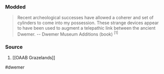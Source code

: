 ### Modded
> Recent archeological successes have allowed a coherer and set of cylinders to come into my possession. These strange devices appear to have been used to augment a telepathic link between the ancient Dwemer.
> -- Dwemer Museum Additions (book) <sup>[1]</sup>
### Source
1. [[OAAB Grazelands]]

#dwemer 